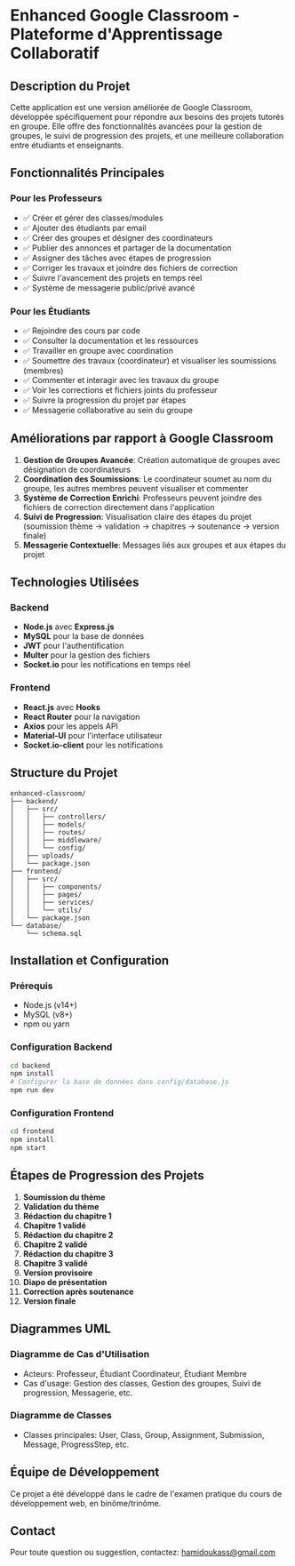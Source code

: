 # Enhanced Google Classroom - Plateforme d'Apprentissage Collaboratif

## Description du Projet

Cette application est une version améliorée de Google Classroom, développée spécifiquement pour répondre aux besoins des projets tutorés en groupe. Elle offre des fonctionnalités avancées pour la gestion de groupes, le suivi de progression des projets, et une meilleure collaboration entre étudiants et enseignants.

## Fonctionnalités Principales

### Pour les Professeurs
- ✅ Créer et gérer des classes/modules
- ✅ Ajouter des étudiants par email
- ✅ Créer des groupes et désigner des coordinateurs
- ✅ Publier des annonces et partager de la documentation
- ✅ Assigner des tâches avec étapes de progression
- ✅ Corriger les travaux et joindre des fichiers de correction
- ✅ Suivre l'avancement des projets en temps réel
- ✅ Système de messagerie public/privé avancé

### Pour les Étudiants
- ✅ Rejoindre des cours par code
- ✅ Consulter la documentation et les ressources
- ✅ Travailler en groupe avec coordination
- ✅ Soumettre des travaux (coordinateur) et visualiser les soumissions (membres)
- ✅ Commenter et interagir avec les travaux du groupe
- ✅ Voir les corrections et fichiers joints du professeur
- ✅ Suivre la progression du projet par étapes
- ✅ Messagerie collaborative au sein du groupe

## Améliorations par rapport à Google Classroom

1. **Gestion de Groupes Avancée**: Création automatique de groupes avec désignation de coordinateurs
2. **Coordination des Soumissions**: Le coordinateur soumet au nom du groupe, les autres membres peuvent visualiser et commenter
3. **Système de Correction Enrichi**: Professeurs peuvent joindre des fichiers de correction directement dans l'application
4. **Suivi de Progression**: Visualisation claire des étapes du projet (soumission thème → validation → chapitres → soutenance → version finale)
5. **Messagerie Contextuelle**: Messages liés aux groupes et aux étapes du projet

## Technologies Utilisées

### Backend
- **Node.js** avec **Express.js**
- **MySQL** pour la base de données
- **JWT** pour l'authentification
- **Multer** pour la gestion des fichiers
- **Socket.io** pour les notifications en temps réel

### Frontend
- **React.js** avec **Hooks**
- **React Router** pour la navigation
- **Axios** pour les appels API
- **Material-UI** pour l'interface utilisateur
- **Socket.io-client** pour les notifications

## Structure du Projet

```
enhanced-classroom/
├── backend/
│   ├── src/
│   │   ├── controllers/
│   │   ├── models/
│   │   ├── routes/
│   │   ├── middleware/
│   │   └── config/
│   ├── uploads/
│   └── package.json
├── frontend/
│   ├── src/
│   │   ├── components/
│   │   ├── pages/
│   │   ├── services/
│   │   └── utils/
│   └── package.json
└── database/
    └── schema.sql
```

## Installation et Configuration

### Prérequis
- Node.js (v14+)
- MySQL (v8+)
- npm ou yarn

### Configuration Backend
```bash
cd backend
npm install
# Configurer la base de données dans config/database.js
npm run dev
```

### Configuration Frontend
```bash
cd frontend
npm install
npm start
```

## Étapes de Progression des Projets

1. **Soumission du thème**
2. **Validation du thème**
3. **Rédaction du chapitre 1**
4. **Chapitre 1 validé**
5. **Rédaction du chapitre 2**
6. **Chapitre 2 validé**
7. **Rédaction du chapitre 3**
8. **Chapitre 3 validé**
9. **Version provisoire**
10. **Diapo de présentation**
11. **Correction après soutenance**
12. **Version finale**

## Diagrammes UML

### Diagramme de Cas d'Utilisation
- Acteurs: Professeur, Étudiant Coordinateur, Étudiant Membre
- Cas d'usage: Gestion des classes, Gestion des groupes, Suivi de progression, Messagerie, etc.

### Diagramme de Classes
- Classes principales: User, Class, Group, Assignment, Submission, Message, ProgressStep, etc.

## Équipe de Développement

Ce projet a été développé dans le cadre de l'examen pratique du cours de développement web, en binôme/trinôme.

## Contact

Pour toute question ou suggestion, contactez: hamidoukass@gmail.com